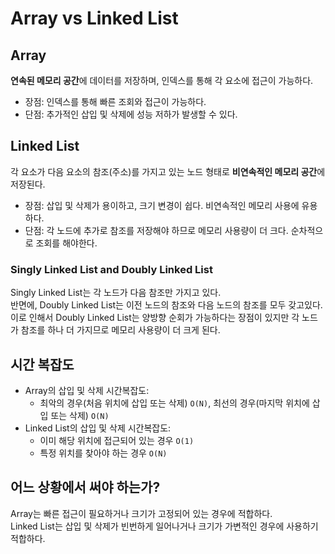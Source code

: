 # Array vs Linked List

## Array

<b>연속된 메모리 공간</b>에 데이터를 저장하며, 인덱스를 통해 각 요소에 접근이 가능하다.

- 장점: 인덱스를 통해 빠른 조회와 접근이 가능하다.
- 단점: 추가적인 삽입 및 삭제에 성능 저하가 발생할 수 있다.

## Linked List

각 요소가 다음 요소의 참조(주소)를 가지고 있는 노드 형태로 <b>비연속적인 메모리 공간</b>에 저장된다.

- 장점: 삽입 및 삭제가 용이하고, 크기 변경이 쉽다. 비연속적인 메모리 사용에 유용하다.
- 단점: 각 노드에 추가로 참조를 저장해야 하므로 메모리 사용량이 더 크다. 순차적으로 조회를 해야한다.

### Singly Linked List and Doubly Linked List

Singly Linked List는 각 노드가 다음 참조만 가지고 있다.<br>반면에, Doubly Linked List는 이전 노드의 참조와 다음 노드의 참조를 모두 갖고있다.<br>이로 인해서 Doubly Linked List는 양방향 순회가 가능하다는 장점이 있지만 각 노드가 참조를 하나 더 가지므로 메모리 사용량이 더 크게 된다.

## 시간 복잡도

- Array의 삽입 및 삭제 시간복잡도:
  - 최악의 경우(처음 위치에 삽입 또는 삭제) <code>O(N)</code>, 최선의 경우(마지막 위치에 삽입 또는 삭제) <code>O(N)</code>
- Linked List의 삽입 및 삭제 시간복잡도:
  - 이미 해당 위치에 접근되어 있는 경우 <code>O(1)</code>
  - 특정 위치를 찾아야 하는 경우 <code>O(N)</code>

## 어느 상황에서 써야 하는가?

Array는 빠른 접근이 필요하거나 크기가 고정되어 있는 경우에 적합하다.<br>
Linked List는 삽입 및 삭제가 빈번하게 일어나거나 크기가 가변적인 경우에 사용하기 적합하다.
